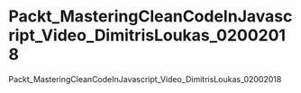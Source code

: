 # Packt_MasteringCleanCodeInJavascript_Video_DimitrisLoukas_02002018
Packt_MasteringCleanCodeInJavascript_Video_DimitrisLoukas_02002018
